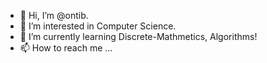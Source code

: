 - 👋 Hi, I’m @ontib.
- 👀 I’m interested in Computer Science.
- 🌱 I’m currently learning Discrete-Mathmetics, Algorithms!
- 📫 How to reach me ...

<!---
ontib/ontib is a ✨ special ✨ repository because its `README.md` (this file) appears on your GitHub profile.
You can click the Preview link to take a look at your changes.
--->
